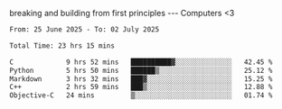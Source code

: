 breaking and building from first principles --- Computers <3

<!--START_SECTION:waka-->

```txt
From: 25 June 2025 - To: 02 July 2025

Total Time: 23 hrs 15 mins

C             9 hrs 52 mins   ██████████▓░░░░░░░░░░░░░░   42.45 %
Python        5 hrs 50 mins   ██████▒░░░░░░░░░░░░░░░░░░   25.12 %
Markdown      3 hrs 32 mins   ███▓░░░░░░░░░░░░░░░░░░░░░   15.25 %
C++           2 hrs 59 mins   ███▒░░░░░░░░░░░░░░░░░░░░░   12.88 %
Objective-C   24 mins         ▒░░░░░░░░░░░░░░░░░░░░░░░░   01.74 %
```

<!--END_SECTION:waka-->
